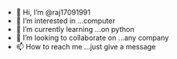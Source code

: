 - 👋 Hi, I’m @raj17091991
- 👀 I’m interested in ...computer
- 🌱 I’m currently learning ...on python
- 💞️ I’m looking to collaborate on ...any company
- 📫 How to reach me ...just give a message

<!---
raj17091991/raj17091991 is a ✨ special ✨ repository because its `README.md` (this file) appears on your GitHub profile.
You can click the Preview link to take a look at your changes.
--->
